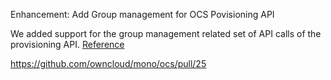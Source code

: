 Enhancement: Add Group management for OCS Povisioning API

We added support for the group management related set of API calls of the provisioning API. [Reference](https://doc.owncloud.com/server/admin_manual/configuration/user/user_provisioning_api.html)

https://github.com/owncloud/mono/ocs/pull/25
